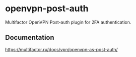 # openvpn-post-auth
Multifactor OpenVPN Post-auth plugin for 2FA authentication.

## Documentation
https://multifactor.ru/docs/vpn/openvpn-as-post-auth/
